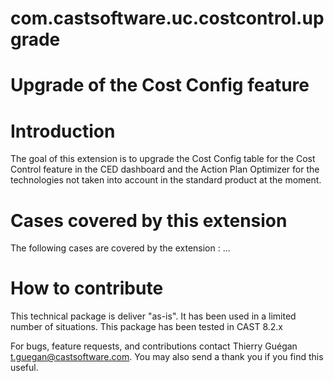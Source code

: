 # com.castsoftware.uc.costcontrol.upgrade


# Upgrade of the Cost Config feature  

# Introduction
The goal of this extension is to upgrade the Cost Config table for the Cost Control feature in the CED dashboard and the Action Plan Optimizer for the technologies not taken into account in the standard product at the moment.      

# Cases covered by this extension

The following cases are covered by the extension :
... 

# How to contribute

This technical package is deliver "as-is". It has been used in a limited number of situations. 
This package has been tested in CAST 8.2.x

For bugs, feature requests, and contributions contact Thierry Guégan t.guegan@castsoftware.com. You may also send a thank you if you find this useful.

